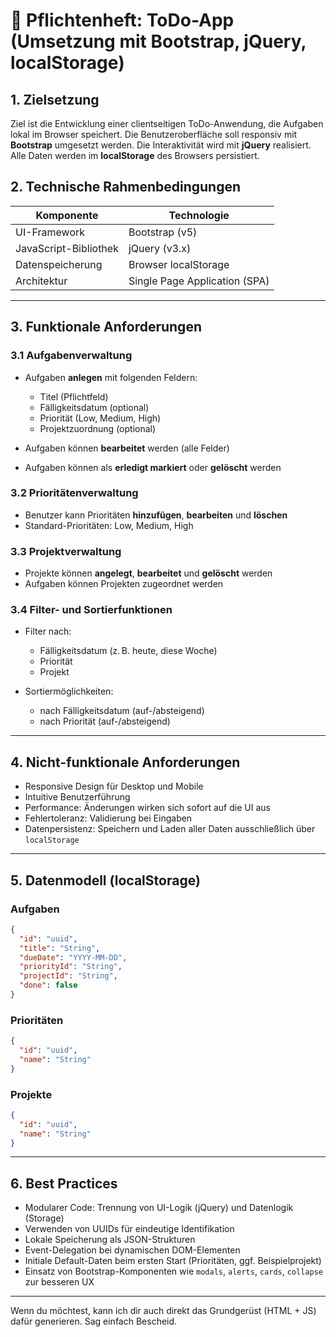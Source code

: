 # 📝 Pflichtenheft: ToDo-App (Umsetzung mit Bootstrap, jQuery, localStorage)

## 1. Zielsetzung

Ziel ist die Entwicklung einer clientseitigen ToDo-Anwendung, die Aufgaben lokal im Browser speichert. Die Benutzeroberfläche soll responsiv mit **Bootstrap** umgesetzt werden. Die Interaktivität wird mit **jQuery** realisiert. Alle Daten werden im **localStorage** des Browsers persistiert.

## 2. Technische Rahmenbedingungen

| Komponente            | Technologie                   |
| --------------------- | ----------------------------- |
| UI-Framework          | Bootstrap (v5)                |
| JavaScript-Bibliothek | jQuery (v3.x)                 |
| Datenspeicherung      | Browser localStorage          |
| Architektur           | Single Page Application (SPA) |

---

## 3. Funktionale Anforderungen

### 3.1 Aufgabenverwaltung

* Aufgaben **anlegen** mit folgenden Feldern:

  * Titel (Pflichtfeld)
  * Fälligkeitsdatum (optional)
  * Priorität (Low, Medium, High)
  * Projektzuordnung (optional)
* Aufgaben können **bearbeitet** werden (alle Felder)
* Aufgaben können als **erledigt markiert** oder **gelöscht** werden

### 3.2 Prioritätenverwaltung

* Benutzer kann Prioritäten **hinzufügen**, **bearbeiten** und **löschen**
* Standard-Prioritäten: Low, Medium, High

### 3.3 Projektverwaltung

* Projekte können **angelegt**, **bearbeitet** und **gelöscht** werden
* Aufgaben können Projekten zugeordnet werden

### 3.4 Filter- und Sortierfunktionen

* Filter nach:

  * Fälligkeitsdatum (z. B. heute, diese Woche)
  * Priorität
  * Projekt
* Sortiermöglichkeiten:

  * nach Fälligkeitsdatum (auf-/absteigend)
  * nach Priorität (auf-/absteigend)

---

## 4. Nicht-funktionale Anforderungen

* Responsive Design für Desktop und Mobile
* Intuitive Benutzerführung
* Performance: Änderungen wirken sich sofort auf die UI aus
* Fehlertoleranz: Validierung bei Eingaben
* Datenpersistenz: Speichern und Laden aller Daten ausschließlich über `localStorage`

---

## 5. Datenmodell (localStorage)

### Aufgaben

```json
{
  "id": "uuid",
  "title": "String",
  "dueDate": "YYYY-MM-DD",
  "priorityId": "String",
  "projectId": "String",
  "done": false
}
```

### Prioritäten

```json
{
  "id": "uuid",
  "name": "String"
}
```

### Projekte

```json
{
  "id": "uuid",
  "name": "String"
}
```

---

## 6. Best Practices

* Modularer Code: Trennung von UI-Logik (jQuery) und Datenlogik (Storage)
* Verwenden von UUIDs für eindeutige Identifikation
* Lokale Speicherung als JSON-Strukturen
* Event-Delegation bei dynamischen DOM-Elementen
* Initiale Default-Daten beim ersten Start (Prioritäten, ggf. Beispielprojekt)
* Einsatz von Bootstrap-Komponenten wie `modals`, `alerts`, `cards`, `collapse` zur besseren UX

---

Wenn du möchtest, kann ich dir auch direkt das Grundgerüst (HTML + JS) dafür generieren. Sag einfach Bescheid.
